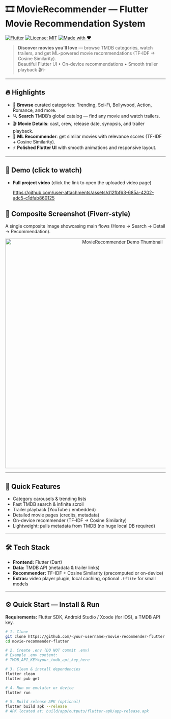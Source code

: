 # 🎞️ MovieRecommender — Flutter Movie Recommendation System

[![Flutter](https://img.shields.io/badge/Flutter-%20%F0%9F%9A%80-blue)]()
[![License: MIT](https://img.shields.io/badge/License-MIT-green)]()
[![Made with ❤️](https://img.shields.io/badge/Made%20with-%E2%9D%A4-red)]()

> **Discover movies you’ll love** — browse TMDB categories, watch trailers, and get ML-powered movie recommendations (TF-IDF → Cosine Similarity).  
> Beautiful Flutter UI • On-device recommendations • Smooth trailer playback 🎬✨

---

## 🔥 Highlights
- 🔎 **Browse** curated categories: Trending, Sci-Fi, Bollywood, Action, Romance, and more.  
- 🔍 **Search** TMDB’s global catalog — find any movie and watch trailers.  
- 🎬 **Movie Details**: cast, crew, release date, synopsis, and trailer playback.  
- 🧠 **ML Recommender**: get similar movies with relevance scores (TF-IDF + Cosine Similarity).  
- ⚡ **Polished Flutter UI** with smooth animations and responsive layout.

---


## 🎥 Demo (click to watch)
- **Full project video** (click the link to open the uploaded video page)
  
  https://github.com/user-attachments/assets/d12fbf63-685a-4202-adc5-c1dfab860125

## 📸 Composite Screenshot (Fiverr-style)
A single composite image showcasing main flows (Home → Search → Detail → Recommendation).

<p align="center">
  <!-- Clickable video thumbnail -->
  <a href="https://github.com/user-attachments/assets/d12fbf63-685a-4202-adc5-c1dfab860125" target="_blank" rel="noopener">
    <img src="https://github.com/user-attachments/assets/6a99f69b-37cb-43c1-8ce2-04ff7efab782" alt="MovieRecommender Demo Thumbnail" width="720" />
  </a>
</p>

---

## 🧭 Quick Features
- Category carousels & trending lists  
- Fast TMDB search & infinite scroll  
- Trailer playback (YouTube / embedded)  
- Detailed movie pages (credits, metadata)  
- On-device recommender (TF-IDF → Cosine Similarity)  
- Lightweight: pulls metadata from TMDB (no huge local DB required)

---

## 🛠️ Tech Stack
- **Frontend:** Flutter (Dart)  
- **Data:** TMDB API (metadata & trailer links)  
- **Recommender:** TF-IDF + Cosine Similarity (precomputed or on-device)  
- **Extras:** video player plugin, local caching, optional `.tflite` for small models

---

## ⚙️ Quick Start — Install & Run
**Requirements:** Flutter SDK, Android Studio / Xcode (for iOS), a TMDB API key.

```bash
# 1. Clone
git clone https://github.com/<your-username>/movie-recommender-flutter.git
cd movie-recommender-flutter

# 2. Create .env (DO NOT commit .env)
# Example .env content:
# TMDB_API_KEY=your_tmdb_api_key_here

# 3. Clean & install dependencies
flutter clean
flutter pub get

# 4. Run on emulator or device
flutter run

# 5. Build release APK (optional)
flutter build apk --release
# APK located at: build/app/outputs/flutter-apk/app-release.apk

